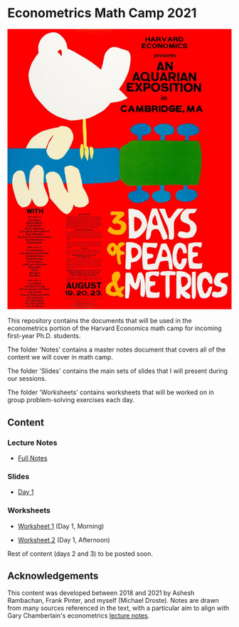 
Econometrics Math Camp 2021
=================================

![metrics math camp poster](misc/woodstock.jpeg?raw=true)

This repository contains the documents that will be used in the econometrics portion of the Harvard Economics math camp for incoming first-year Ph.D. students.

The folder 'Notes' contains a master notes document that covers all of the content we will cover in math camp. 

The folder 'Slides' contains the main sets of slides that I will present during our sessions. 

The folder 'Worksheets' contains worksheets that will be worked on in group problem-solving exercises each day.

Content
---------------------------------

### Lecture Notes

- [Full Notes](/Notes/math_camp_econometrics_notes.pdf)

### Slides

- [Day 1](/Slides/day1.pdf)

### Worksheets

- [Worksheet 1](/Worksheets/worksheet1.pdf) (Day 1, Morning)

- [Worksheet 2](/Worksheets/worksheet2.pdf) (Day 1, Afternoon)

Rest of content (days 2 and 3) to be posted soon.

Acknowledgements
---------------------------------

This content was developed between 2018 and 2021 by Ashesh Rambachan, Frank Pinter, and myself (Michael Droste). Notes are drawn from many sources referenced in the text, with a particular aim to align with Gary Chamberlain's econometrics [lecture notes](https://github.com/paulgp/GaryChamberlainLectureNotes/).